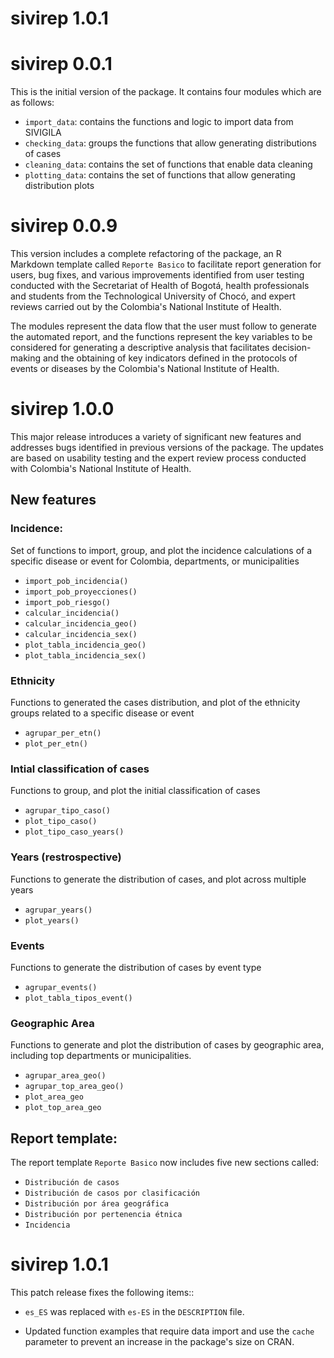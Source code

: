 # sivirep 1.0.1

# sivirep 0.0.1

This is the initial version of the package. It contains four modules which are as follows:

-   `import_data`: contains the functions and logic to import data from SIVIGILA
-   `checking_data`: groups the functions that allow generating distributions of cases
-   `cleaning_data`: contains the set of functions that enable data cleaning
-   `plotting_data`: contains the set of functions that allow generating distribution plots

# sivirep 0.0.9

This version includes a complete refactoring of the package, an R Markdown template called `Reporte Basico` to facilitate report generation for users, bug fixes, and various improvements identified from user testing conducted with the Secretariat of Health of Bogotá, health professionals and students from the Technological University of Chocó, and expert reviews carried out by the Colombia's National Institute of Health.

The modules represent the data flow that the user must follow to generate the automated report, and the functions represent the key variables to be considered for generating a descriptive analysis that facilitates decision-making and the obtaining of key indicators defined in the protocols of events or diseases by the Colombia's National Institute of Health.

# sivirep 1.0.0

This major release introduces a variety of significant new features and addresses bugs identified in previous versions of the package. The updates are based on usability testing and the expert review process conducted with Colombia's National Institute of Health.

## New features

### Incidence:

Set of functions to import, group, and plot the incidence calculations of a specific disease or event for Colombia, departments, or municipalities

-   `import_pob_incidencia()`
-   `import_pob_proyecciones()`
-   `import_pob_riesgo()`
-   `calcular_incidencia()`
-   `calcular_incidencia_geo()`
-   `calcular_incidencia_sex()`
-   `plot_tabla_incidencia_geo()`
-   `plot_tabla_incidencia_sex()`

### Ethnicity

Functions to generated the cases distribution, and plot of the ethnicity groups related to a specific disease or event

-   `agrupar_per_etn()`
-   `plot_per_etn()`

### Intial classification of cases

Functions to group, and plot the initial classification of cases

-   `agrupar_tipo_caso()`
-   `plot_tipo_caso()`
-   `plot_tipo_caso_years()`

### Years (restrospective)

Functions to generate the distribution of cases, and plot across multiple years

-   `agrupar_years()`
-   `plot_years()`

### Events

Functions to generate the distribution of cases by event type

-   `agrupar_events()`
-   `plot_tabla_tipos_event()`

### Geographic Area

Functions to generate and plot the distribution of cases by geographic area, including top departments or municipalities.

-   `agrupar_area_geo()`
-   `agrupar_top_area_geo()`
-   `plot_area_geo`
-   `plot_top_area_geo`

## Report template:

The report template `Reporte Basico` now includes five new sections called:
-   `Distribución de casos` 
-   `Distribución de casos por clasificación`
-   `Distribución por área geográfica`
-   `Distribución por pertenencia étnica` 
-   `Incidencia`

# sivirep 1.0.1

This patch release fixes the following items::

-   `es_ES` was replaced with `es-ES` in the `DESCRIPTION` file.
  
-   Updated function examples that require data import and 
    use the `cache` parameter to prevent an increase in the package's size 
    on CRAN.
